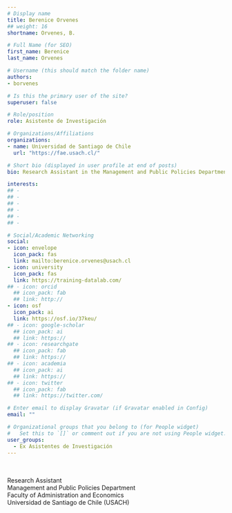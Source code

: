 ```yaml
---
# Display name
title: Berenice Orvenes
## weight: 16
shortname: Orvenes, B.

# Full Name (for SEO)
first_name: Berenice
last_name: Orvenes

# Username (this should match the folder name)
authors:
- borvenes

# Is this the primary user of the site?
superuser: false

# Role/position
role: Asistente de Investigación

# Organizations/Affiliations
organizations:
- name: Universidad de Santiago de Chile
  url: "https://fae.usach.cl/"

# Short bio (displayed in user profile at end of posts)
bio: Research Assistant in the Management and Public Policies Department at the Faculty of Administration and Economics at the Universidad de Santiago de Chile (USACH).

interests:
## -
## -
## -
## -
## -
## -

# Social/Academic Networking
social:
- icon: envelope
  icon_pack: fas
  link: mailto:berenice.orvenes@usach.cl
- icon: university
  icon_pack: fas
  link: https://training-datalab.com/
## - icon: orcid
  ## icon_pack: fab
  ## link: http://
- icon: osf
  icon_pack: ai
  link: https://osf.io/37keu/
## - icon: google-scholar
  ## icon_pack: ai
  ## link: https://
## - icon: researchgate
  ## icon_pack: fab
  ## link: https://
## - icon: academia
  ## icon_pack: ai
  ## link: https://
## - icon: twitter
  ## icon_pack: fab
  ## link: https://twitter.com/

# Enter email to display Gravatar (if Gravatar enabled in Config)
email: ""

# Organizational groups that you belong to (for People widget)
#   Set this to `[]` or comment out if you are not using People widget.
user_groups:
  - Ex Asistentes de Investigación
---
```


\
\
Research Assistant \
Management and Public Policies Department \
Faculty of Administration and Economics \
Universidad de Santiago de Chile (USACH)
